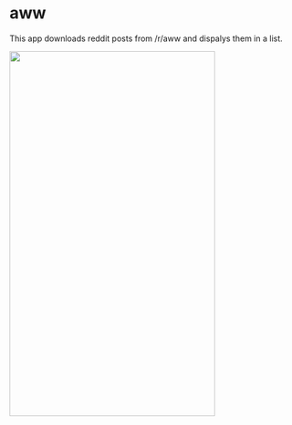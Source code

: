 # aww

This app downloads reddit posts from /r/aww and dispalys them in a list.

<img src="https://i.imgur.com/cuprkZR.jpg" width="360" height="640">